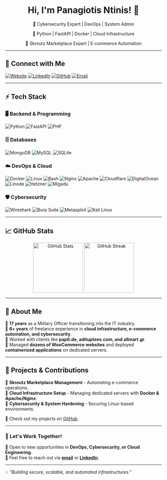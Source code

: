<!--
**panagiotisntinis/panagiotisntinis** is a ✨ _special_ ✨ repository because its `README.md` (this file) appears on your GitHub profile.

Here are some ideas to get you started:

- 🔭 I’m currently working on ...
- 🌱 I’m currently learning ...
- 👯 I’m looking to collaborate on ...
- 🤔 I’m looking for help with ...
- 💬 Ask me about ...
- 📫 How to reach me: ...
- 😄 Pronouns: ...
- ⚡ Fun fact: ...
-->
<h1 align="center">Hi, I'm Panagiotis Ntinis! 👋</h1>

<p align="center">
🚀 Cybersecurity Expert | DevOps | System Admin
</p>
<p align="center">
🔹 Python | FastAPI | Docker | Cloud Infrastructure
</p>
<p align="center">
💼 Skroutz Marketplace Expert | E-commerce Automation
</p>

---

## 🔗 Connect with Me  
[![Website](https://img.shields.io/badge/Website-cyberfortress.gr-blue?style=flat-square&logo=google-chrome&logoColor=white)](https://cyberfortress.gr)  [![LinkedIn](https://img.shields.io/badge/LinkedIn-PanagiotisNtinis-blue?style=flat-square&logo=linkedin&logoColor=white)](https://linkedin.com/in/panagiotisntinis)  [![GitHub](https://img.shields.io/badge/GitHub-panagiotisntinis-black?style=flat-square&logo=github)](https://github.com/panagiotisntinis)  [![Email](https://img.shields.io/badge/Email-admin@cyberfortress.gr-red?style=flat-square&logo=gmail&logoColor=white)](mailto:admin@cyberfortress.gr)  

---

## ⚡ Tech Stack  

### 🖥️ Backend & Programming  
![Python](https://img.shields.io/badge/-Python-3776AB?logo=python&logoColor=white&style=flat-square)  ![FastAPI](https://img.shields.io/badge/-FastAPI-009688?logo=fastapi&logoColor=white&style=flat-square)  ![PHP](https://img.shields.io/badge/-PHP-777BB4?logo=php&logoColor=white&style=flat-square)  

### 🗄️ Databases  
![MongoDB](https://img.shields.io/badge/-MongoDB-47A248?logo=mongodb&logoColor=white&style=flat-square)  ![MySQL](https://img.shields.io/badge/-MySQL-4479A1?logo=mysql&logoColor=white&style=flat-square)  ![SQLite](https://img.shields.io/badge/-SQLite-003B57?logo=sqlite&logoColor=white&style=flat-square)  

### ☁️ DevOps & Cloud  
![Docker](https://img.shields.io/badge/-Docker-2496ED?logo=docker&logoColor=white&style=flat-square)  ![Linux](https://img.shields.io/badge/-Linux-FCC624?logo=linux&logoColor=black&style=flat-square)  ![Bash](https://img.shields.io/badge/-Bash-4EAA25?logo=gnu-bash&logoColor=white&style=flat-square)  ![Nginx](https://img.shields.io/badge/-Nginx-009639?logo=nginx&logoColor=white&style=flat-square)  ![Apache](https://img.shields.io/badge/-Apache-D22128?logo=apache&logoColor=white&style=flat-square)  ![Cloudflare](https://img.shields.io/badge/-Cloudflare-F38020?logo=cloudflare&logoColor=white&style=flat-square)  ![DigitalOcean](https://img.shields.io/badge/-DigitalOcean-0080FF?logo=digitalocean&logoColor=white&style=flat-square)  ![Linode](https://img.shields.io/badge/-Linode-00A95C?logo=linode&logoColor=white&style=flat-square)  ![Hetzner](https://img.shields.io/badge/-Hetzner-D50C2D?logo=hetzner&logoColor=white&style=flat-square)  ![Migadu](https://img.shields.io/badge/-Migadu-000000?logo=migadu&logoColor=white&style=flat-square)  

### 🛡️ Cybersecurity  
![Wireshark](https://img.shields.io/badge/-Wireshark-1679A7?logo=wireshark&logoColor=white&style=flat-square)  ![Burp Suite](https://img.shields.io/badge/-Burp%20Suite-FF7139?logo=burp-suite&logoColor=white&style=flat-square)  ![Metasploit](https://img.shields.io/badge/-Metasploit-003366?logo=metasploit&logoColor=white&style=flat-square)  ![Kali Linux](https://img.shields.io/badge/-Kali%20Linux-557C94?logo=kali-linux&logoColor=white&style=flat-square)  

---

## 📈 GitHub Stats  

<p align="center">
<img src="https://github-readme-stats.vercel.app/api?username=panagiotisntinis&show_icons=true&theme=tokyonight&count_private=true" alt="GitHub Stats" height="160px"/>
<img src="https://github-readme-streak-stats.herokuapp.com/?user=panagiotisntinis&theme=tokyonight" alt="GitHub Streak" height="160px"/>
</p>


---

## 🚀 About Me  

🔹 **17 years** as a Military Officer transitioning into the IT industry.  
🔹 **6+ years** of freelance experience in **cloud infrastructure, e-commerce automation, and cybersecurity**.  
🔹 Worked with clients like **papit.de, adituptees.com, and allmart.gr**.  
🔹 Managed **dozens of WooCommerce websites** and deployed **containerized applications** on dedicated servers.  

---

## 🔧 Projects & Contributions  

🔹 **Skroutz Marketplace Management** - Automating e-commerce operations.  
🔹 **Cloud Infrastructure Setup** - Managing dedicated servers with **Docker & Apache/Nginx**.  
🔹 **Cybersecurity & System Hardening** - Securing Linux-based environments.  

🔎 Check out my projects on [GitHub](https://github.com/panagiotisntinis).  

---

### 🤝 Let's Work Together!  
🚀 Open to new opportunities in **DevOps, Cybersecurity, or Cloud Engineering**.  
📩 Feel free to reach out via **[email](mailto:admin@cyberfortress.gr)** or **[LinkedIn](https://linkedin.com/in/panagiotisntinis)**.  

---

💡 _"Building secure, scalable, and automated infrastructures."_  
